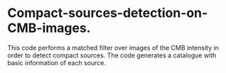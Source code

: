 # Compact-sources-detection-on-CMB-images.
This code performs a matched filter over images of the CMB intensity in order to detect compact sources. The code generates a catalogue with basic information of each source.
